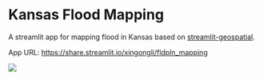# Kansas Flood Mapping

A streamlit app for mapping flood in Kansas based on [streamlit-geospatial](https://github.com/giswqs/streamlit-geospatial).

App URL: <https://share.streamlit.io/xingongli/fldpln_mapping>

![](https://i.imgur.com/xd64mCi.png)
